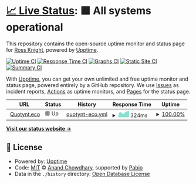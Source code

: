 # [📈 Live Status](https://RossKnight.github.io/qupptime): <!--live status--> **🟩 All systems operational**

This repository contains the open-source uptime monitor and status page for [Ross Knight](rossknight.co.uk), powered by [Upptime](https://github.com/upptime/upptime).

[![Uptime CI](https://github.com/RossKnight/qupptime/workflows/Uptime%20CI/badge.svg)](https://github.com/RossKnight/qupptime/actions?query=workflow%3A%22Uptime+CI%22)
[![Response Time CI](https://github.com/RossKnight/qupptime/workflows/Response%20Time%20CI/badge.svg)](https://github.com/RossKnight/qupptime/actions?query=workflow%3A%22Response+Time+CI%22)
[![Graphs CI](https://github.com/RossKnight/qupptime/workflows/Graphs%20CI/badge.svg)](https://github.com/RossKnight/qupptime/actions?query=workflow%3A%22Graphs+CI%22)
[![Static Site CI](https://github.com/RossKnight/qupptime/workflows/Static%20Site%20CI/badge.svg)](https://github.com/RossKnight/qupptime/actions?query=workflow%3A%22Static+Site+CI%22)
[![Summary CI](https://github.com/RossKnight/qupptime/workflows/Summary%20CI/badge.svg)](https://github.com/RossKnight/qupptime/actions?query=workflow%3A%22Summary+CI%22)

With [Upptime](https://upptime.js.org), you can get your own unlimited and free uptime monitor and status page, powered entirely by a GitHub repository. We use [Issues](https://github.com/RossKnight/qupptime/issues) as incident reports, [Actions](https://github.com/RossKnight/qupptime/actions) as uptime monitors, and [Pages](https://RossKnight.github.io/qupptime) for the status page.

<!--start: status pages-->
<!-- This summary is generated by Upptime (https://github.com/upptime/upptime) -->
<!-- Do not edit this manually, your changes will be overwritten -->
<!-- prettier-ignore -->
| URL | Status | History | Response Time | Uptime |
| --- | ------ | ------- | ------------- | ------ |
| <img alt="" src="https://icons.duckduckgo.com/ip3/quotynt.eco.ico" height="13"> [Quotynt.eco](https://quotynt.eco) | 🟩 Up | [quotynt-eco.yml](https://github.com/RossKnight/qupptime/commits/HEAD/history/quotynt-eco.yml) | <details><summary><img alt="Response time graph" src="./graphs/quotynt-eco/response-time-week.png" height="20"> 324ms</summary><br><a href="https://status.quotynt.eco/history/quotynt-eco"><img alt="Response time 324" src="https://img.shields.io/endpoint?url=https%3A%2F%2Fraw.githubusercontent.com%2FRossKnight%2Fqupptime%2FHEAD%2Fapi%2Fquotynt-eco%2Fresponse-time.json"></a><br><a href="https://status.quotynt.eco/history/quotynt-eco"><img alt="24-hour response time 215" src="https://img.shields.io/endpoint?url=https%3A%2F%2Fraw.githubusercontent.com%2FRossKnight%2Fqupptime%2FHEAD%2Fapi%2Fquotynt-eco%2Fresponse-time-day.json"></a><br><a href="https://status.quotynt.eco/history/quotynt-eco"><img alt="7-day response time 324" src="https://img.shields.io/endpoint?url=https%3A%2F%2Fraw.githubusercontent.com%2FRossKnight%2Fqupptime%2FHEAD%2Fapi%2Fquotynt-eco%2Fresponse-time-week.json"></a><br><a href="https://status.quotynt.eco/history/quotynt-eco"><img alt="30-day response time 324" src="https://img.shields.io/endpoint?url=https%3A%2F%2Fraw.githubusercontent.com%2FRossKnight%2Fqupptime%2FHEAD%2Fapi%2Fquotynt-eco%2Fresponse-time-month.json"></a><br><a href="https://status.quotynt.eco/history/quotynt-eco"><img alt="1-year response time 324" src="https://img.shields.io/endpoint?url=https%3A%2F%2Fraw.githubusercontent.com%2FRossKnight%2Fqupptime%2FHEAD%2Fapi%2Fquotynt-eco%2Fresponse-time-year.json"></a></details> | <details><summary><a href="https://status.quotynt.eco/history/quotynt-eco">100.00%</a></summary><a href="https://status.quotynt.eco/history/quotynt-eco"><img alt="All-time uptime 100.00%" src="https://img.shields.io/endpoint?url=https%3A%2F%2Fraw.githubusercontent.com%2FRossKnight%2Fqupptime%2FHEAD%2Fapi%2Fquotynt-eco%2Fuptime.json"></a><br><a href="https://status.quotynt.eco/history/quotynt-eco"><img alt="24-hour uptime 100.00%" src="https://img.shields.io/endpoint?url=https%3A%2F%2Fraw.githubusercontent.com%2FRossKnight%2Fqupptime%2FHEAD%2Fapi%2Fquotynt-eco%2Fuptime-day.json"></a><br><a href="https://status.quotynt.eco/history/quotynt-eco"><img alt="7-day uptime 100.00%" src="https://img.shields.io/endpoint?url=https%3A%2F%2Fraw.githubusercontent.com%2FRossKnight%2Fqupptime%2FHEAD%2Fapi%2Fquotynt-eco%2Fuptime-week.json"></a><br><a href="https://status.quotynt.eco/history/quotynt-eco"><img alt="30-day uptime 100.00%" src="https://img.shields.io/endpoint?url=https%3A%2F%2Fraw.githubusercontent.com%2FRossKnight%2Fqupptime%2FHEAD%2Fapi%2Fquotynt-eco%2Fuptime-month.json"></a><br><a href="https://status.quotynt.eco/history/quotynt-eco"><img alt="1-year uptime 100.00%" src="https://img.shields.io/endpoint?url=https%3A%2F%2Fraw.githubusercontent.com%2FRossKnight%2Fqupptime%2FHEAD%2Fapi%2Fquotynt-eco%2Fuptime-year.json"></a></details>

<!--end: status pages-->

[**Visit our status website →**](https://RossKnight.github.io/qupptime)

## 📄 License

- Powered by: [Upptime](https://github.com/upptime/upptime)
- Code: [MIT](./LICENSE) © [Anand Chowdhary](https://anandchowdhary.com), supported by [Pabio](https://pabio.com)
- Data in the `./history` directory: [Open Database License](https://opendatacommons.org/licenses/odbl/1-0/)
